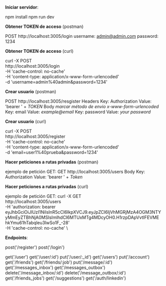 **Iniciar servidor**:

npm install
npm run dev


**Obtener TOKEN de acceso** (postman)

POST http://localhost:3005/login
username: admin@admin.com
password: 1234


**Obtener TOKEN de acceso** (curl)

curl -X POST \
  http://localhost:3005/login \
  -H 'cache-control: no-cache' \
  -H 'content-type: application/x-www-form-urlencoded' \
  -d 'username=admin%40admin&password=1234'


**Crear usuario** (postman)

POST http://localhost:3005/resgister
Headers
    Key: Authorization
    Value: 'bearer ' + _TOKEN_
Body
    _marcar método de envio x-www-form-urlencoded_
    Key: email
    Value: _example@email_
    Key: password
    Value: _your password_


**Crear usuario** (curl)

curl -X POST \
  http://localhost:3005/register \
  -H 'cache-control: no-cache' \
  -H 'content-type: application/x-www-form-urlencoded' \
  -d 'email=user1%40prueba&password=1234'


**Hacer peticiones a rutas privadas** (postman)

ejemplo de petición GET:
    GET http://localhost:3005/users
    Body
        Key: Authorization
        Value: 'bearer ' + _Token_


**Hacer peticiones a rutas privadas** (curl)

ejemplo de petición GET:
    curl -X GET \
      http://localhost:3005/users \
      -H 'authorization: bearer eyJhbGciOiJIUzI1NiIsInR5cCI6IkpXVCJ9.eyJpZCI6IjVhMGRjMzA4OGM3NTYyMmEyZTBhNjA0MSIsImlhdCI6MTUxMTg4MDcyOH0.H1rzpDApVvtIFEVMEhkYmu61hTabqleu3lwSo1F_-28' \
      -H 'cache-control: no-cache' \
      

**Endpoints**:

post('/register')
post('/login')

get('/user')
get('/user/:id')
put('/user/:_id')
get('/users')
put('/account')
get('/friends')
get('/friends/:job')
put('/message/:id')
get('/messages_inbox')
get('/messages_outbox')
delete('/message_inbox/:id')
delete('/message_outbox/:id')
get('/friends_jobs')
get('/suggestions')
get('/auth/linkedin')




